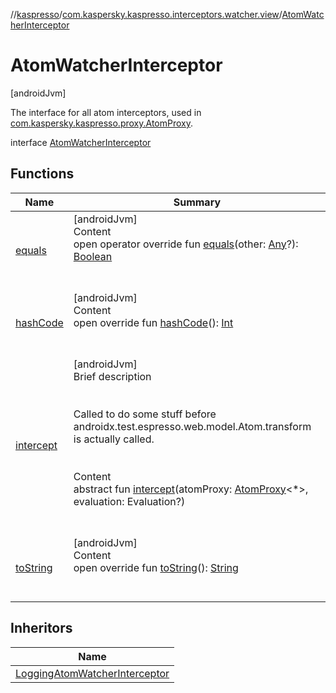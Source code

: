 //[kaspresso](../../index.md)/[com.kaspersky.kaspresso.interceptors.watcher.view](../index.md)/[AtomWatcherInterceptor](index.md)



# AtomWatcherInterceptor  
 [androidJvm] 

The interface for all atom interceptors, used in [com.kaspersky.kaspresso.proxy.AtomProxy](../../com.kaspersky.kaspresso.proxy/-atom-proxy/index.md).

interface [AtomWatcherInterceptor](index.md)   


## Functions  
  
|  Name|  Summary| 
|---|---|
| [equals](https://kotlinlang.org/api/latest/jvm/stdlib/kotlin/-any/equals.html)| [androidJvm]  <br>Content  <br>open operator override fun [equals](https://kotlinlang.org/api/latest/jvm/stdlib/kotlin/-any/equals.html)(other: [Any](https://kotlinlang.org/api/latest/jvm/stdlib/kotlin/-any/index.html)?): [Boolean](https://kotlinlang.org/api/latest/jvm/stdlib/kotlin/-boolean/index.html)  <br><br><br>
| [hashCode](https://kotlinlang.org/api/latest/jvm/stdlib/kotlin/-any/hash-code.html)| [androidJvm]  <br>Content  <br>open override fun [hashCode](https://kotlinlang.org/api/latest/jvm/stdlib/kotlin/-any/hash-code.html)(): [Int](https://kotlinlang.org/api/latest/jvm/stdlib/kotlin/-int/index.html)  <br><br><br>
| [intercept](intercept.md)| [androidJvm]  <br>Brief description  <br><br><br>Called to do some stuff before androidx.test.espresso.web.model.Atom.transform is actually called.<br><br>  <br>Content  <br>abstract fun [intercept](intercept.md)(atomProxy: [AtomProxy](../../com.kaspersky.kaspresso.proxy/-atom-proxy/index.md)<*>, evaluation: Evaluation?)  <br><br><br>
| [toString](https://kotlinlang.org/api/latest/jvm/stdlib/kotlin/-any/to-string.html)| [androidJvm]  <br>Content  <br>open override fun [toString](https://kotlinlang.org/api/latest/jvm/stdlib/kotlin/-any/to-string.html)(): [String](https://kotlinlang.org/api/latest/jvm/stdlib/kotlin/-string/index.html)  <br><br><br>


## Inheritors  
  
|  Name| 
|---|
| [LoggingAtomWatcherInterceptor](../../com.kaspersky.kaspresso.interceptors.watcher.view.impl.logging/-logging-atom-watcher-interceptor/index.md)

